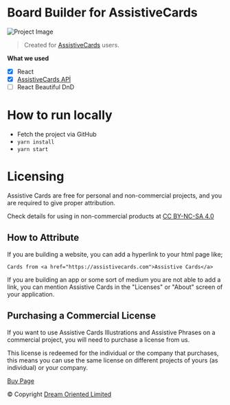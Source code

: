 # Board Builder for AssistiveCards

![Project Image](https://media.discordapp.net/attachments/727739492055777351/873937349476769843/unknown.png)

> Created for [AssistiveCards](https://assistivecards.com/) users.

__What we used__
- [x]  React
- [x] [AssistiveCards APİ](https://api.assistivecards.com/)
- [ ] React Beautiful DnD

# How to run locally

- Fetch the project via GitHub
- `yarn install`
- `yarn start`

# Licensing
Assistive Cards are free for personal and non-commercial projects, and you are required to give proper attribution.

Check details for using in non-commercial products at  [CC BY-NC-SA 4.0](https://creativecommons.org/licenses/by-nc-sa/4.0/)

## How to Attribute

If you are building a website, you can add a hyperlink to your html page like;

`Cards from <a href="https://assistivecards.com">Assistive Cards</a>`

If you are building an app or some sort of medium you are not able to add a link, you can mention Assistive Cards in the "Licenses" or "About" screen of your application.

## Purchasing a Commercial License

If you want to use Assistive Cards Illustrations and Assistive Phrases on a commercial project, you will need to purchase a license from us.

This license is redeemed for the individual or the company that purchases, this means you can use the same license on different projects of yours (as individual) or your company.

[Buy Page](https://assistivecards.com/licensing/)

&copy;  Copyright  [Dream Oriented Limited](http://dreamoriented.org/)
